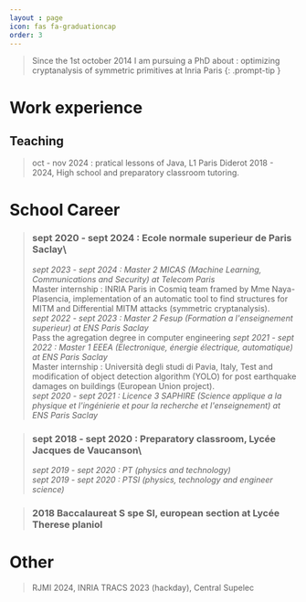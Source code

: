 ```yaml
---
layout : page
icon: fas fa-graduationcap
order: 3
---
```


> Since the 1st october 2014 I am pursuing a PhD about : optimizing cryptanalysis of symmetric primitives at Inria Paris 
{: .prompt-tip }

# Work experience
## Teaching
> oct - nov 2024 : pratical lessons of Java, L1 Paris Diderot
> 2018 - 2024, High school and preparatory classroom tutoring.

# School Career

> ### **sept 2020 - sept 2024 : Ecole normale superieur de Paris Saclay**\
> *sept 2023 - sept 2024 : Master 2 MICAS (Machine Learning, Communications and Security) at Telecom Paris*\
>  Master internship : INRIA Paris in Cosmiq team framed by Mme Naya-Plasencia, implementation of an automatic tool to find structures for MITM and Differential MITM attacks (symmetric cryptanalysis). \
> *sept 2022 - sept 2023 : Master 2 Fesup (Formation a l'enseignement superieur) at ENS Paris Saclay*\
> Pass the agregation degree in computer engineering
> *sept 2021 - sept 2022 : Master 1 EEEA (Electronique, énergie électrique, automatique) at ENS Paris Saclay*\
> Master internship : Università degli studi di Pavia, Italy, Test and modification of object detection algorithm (YOLO) for post earthquake damages on buildings (European Union project).\
>*sept 2020 - sept 2021 : Licence 3 SAPHIRE (Science applique a la physique et l'ingénierie et pour la recherche et l'enseignement) at ENS Paris Saclay*

> ### **sept 2018 - sept 2020 : Preparatory classroom, Lycée Jacques de Vaucanson**\
> *sept 2019 - sept 2020 :  PT (physics and technology)*\
> *sept 2019 - sept 2020 :  PTSI (physics, technology and engineer science)*

> ### **2018 Baccalaureat S spe SI, european section at Lycée Therese planiol**

# Other
> RJMI 2024, INRIA
> TRACS 2023 (hackday), Central Supelec
